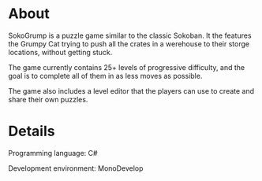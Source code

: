 # About
SokoGrump is a puzzle game similar to the classic Sokoban. It the features the Grumpy Cat trying to push all the crates in a werehouse to their storge locations, without getting stuck.

The game currently contains 25+ levels of progressive difficulty, and the goal is to complete all of them in as less moves as possible.

The game also includes a level editor that the players can use to create and share their own puzzles.

# Details
Programming language: C#

Development environment: MonoDevelop
